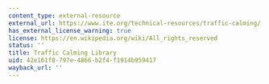 ```yaml
---
content_type: external-resource
external_url: https://www.ite.org/technical-resources/traffic-calming/
has_external_license_warning: true
license: https://en.wikipedia.org/wiki/All_rights_reserved
status: ''
title: Traffic Calming Library
uid: 42e161f8-797e-4866-b2f4-f1914b959417
wayback_url: ''
---
```

